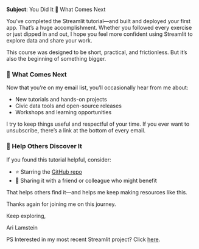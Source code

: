 **Subject**: You Did It 🎉 What Comes Next

You’ve completed the Streamlit tutorial—and built and deployed your first app. That’s a huge accomplishment. Whether you followed every exercise or just dipped in and out, I hope you feel more confident using Streamlit to explore data and share your work.

This course was designed to be short, practical, and frictionless. But it’s also the beginning of something bigger.

### 🚀 What Comes Next

Now that you’re on my email list, you’ll occasionally hear from me about:
  * New tutorials and hands-on projects
  * Civic data tools and open-source releases
  * Workshops and learning opportunities

I try to keep things useful and respectful of your time. If you ever want to unsubscribe, there’s a link at the bottom of every email.

### 🙌 Help Others Discover It
If you found this tutorial helpful, consider:
  * ⭐ Starring the [GitHub repo](https://github.com/arilamstein/streamlit_tutorial)
  * 📣 Sharing it with a friend or colleague who might benefit

That helps others find it—and helps me keep making resources like this.

Thanks again for joining me on this journey.

Keep exploring, 

Ari Lamstein

PS Interested in my most recent Streamlit project? Click [here](https://arilamstein.com/blog/2025/07/21/a-python-app-for-analyzing-immigration-enforcement-data/).
